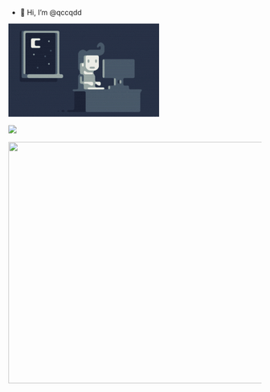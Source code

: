 - 👋 Hi, I’m @qccqdd

<img alt="Night Coding" src="https://raw.githubusercontent.com/AVS1508/AVS1508/master/assets/Night-Coding.gif" align="centre"/>

<p align="left">
  <a href="https://github.com/qccqdd">
    <img height="180em" src="https://github-readme-stats-eight-theta.vercel.app/api?username=qccqdd&show_icons=true&theme=algolia&include_all_commits=true&count_private=true"/>
  </a>
</p>
<a href="https://github.com/keyz/keyz/blame/main/thonk.svg">
    <img src="thonk.svg" width="720" height="480">
  </a>

<!---
qccqdd/qccqdd is a ✨ special ✨ repository because its `README.md` (this file) appears on your GitHub profile.
You can click the Preview link to take a look at your changes.
--->
